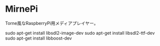 # MirnePi
Torne風なRaspberryPi用メディアプレイヤー。

sudo apt-get install libsdl2-image-dev
sudo apt-get install libsdl2-ttf-dev
sudo apt-get install libboost-dev
